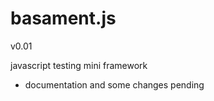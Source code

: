 
# basament.js
v0.01

javascript testing mini framework


* documentation and some changes pending



